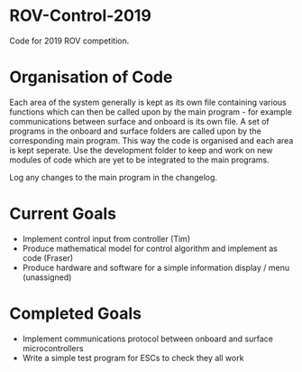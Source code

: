 # ROV-Control-2019
Code for 2019 ROV competition.

# Organisation of Code
Each area of the system generally is kept as its own file containing various functions which can then be called 
upon by the main program - for example communications between surface and onboard is its own file. A set of 
programs in the onboard and surface folders are called upon by the corresponding main program. This way the 
code is organised and each area is kept seperate. Use the development folder to keep and work on new modules 
of code which are yet to be integrated to the main programs.

Log any changes to the main program in the changelog.

# Current Goals
- Implement control input from controller (Tim)
- Produce mathematical model for control algorithm and implement as code (Fraser)
- Produce hardware and software for a simple information display / menu (unassigned)

# Completed Goals
- Implement communications protocol between onboard and surface microcontrollers
- Write a simple test program for ESCs to check they all work

